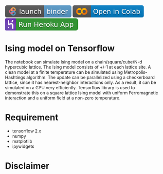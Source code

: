 [![Launch Binder](https://raw.githubusercontent.com/sayanbasak0/ising-tensorflow/heroku/icons/binder_badge_logo.svg?v_DATE)](https://mybinder.org/v2/gh/sayanbasak0/ising-tensorflow/heroku?filepath=Ising_tensorflow_v2.ipynb)
[![Open in Colab](https://raw.githubusercontent.com/sayanbasak0/ising-tensorflow/heroku/icons/colab-badge.svg?v_DATE)](https://colab.research.google.com/github/sayanbasak0/ising-tensorflow/blob/heroku/Ising_tensorflow_v2.ipynb)
[![Run Heroku App](https://raw.githubusercontent.com/sayanbasak0/ising-tensorflow/heroku/icons/heroku-logo-solid-gradient.svg?v_DATE)](https://ising-using.herokuapp.com/)

# Ising model on Tensorflow
The notebook can simulate Ising model on a chain/square/cube/N-d hypercubic lattice.
The Ising model consists of +/-1 at each lattice site.
A clean model at a finite temperature can be simulated using Metropolis-Hashtings algorithm.
The update can be parallelized using a checkerboard lattice, since it has nearest-neighbor interactions only.
As a result, it can be simulated on a GPU very efficiently.
Tensorflow library is used to demonstrate this on a square lattice Ising model with uniform Ferromagnetic interaction and a uniform field at a non-zero temperature.

# Requirement
- tensorflow 2.x
- numpy
- matplotlib
- ipywidgets


# Disclaimer

